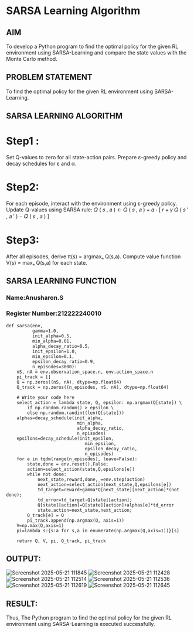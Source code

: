 # SARSA Learning Algorithm


## AIM
To develop a Python program to find the optimal policy for the given RL environment using SARSA-Learning and compare the state values with the Monte Carlo method.
## PROBLEM STATEMENT
To find the optimal policy for the given RL environment using SARSA-Learning.


## SARSA LEARNING ALGORITHM
# Step1 :
Set Q-values to zero for all state-action pairs. Prepare ε-greedy policy and decay schedules for ε and α.

# Step2:
For each episode, interact with the environment using ε-greedy policy. Update Q-values using SARSA rule: 𝑄 ( 𝑠 , 𝑎 ) ← 𝑄 ( 𝑠 , 𝑎 ) + 𝛼 ⋅ [ 𝑟 + 𝛾 𝑄 ( 𝑠 ′ , 𝑎 ′ ) − 𝑄 ( 𝑠 , 𝑎 ) ]

# Step3:
After all episodes, derive π(s) = argmaxₐ Q(s,a). Compute value function V(s) = maxₐ Q(s,a) for each state.
## SARSA LEARNING FUNCTION
### Name:Anusharon.S
### Register Number:212222240010

```
def sarsa(env,
          gamma=1.0,
          init_alpha=0.5,
          min_alpha=0.01,
          alpha_decay_ratio=0.5,
          init_epsilon=1.0,
          min_epsilon=0.1,
          epsilon_decay_ratio=0.9,
          n_episodes=3000):
    nS, nA = env.observation_space.n, env.action_space.n
    pi_track = []
    Q = np.zeros((nS, nA), dtype=np.float64)
    Q_track = np.zeros((n_episodes, nS, nA), dtype=np.float64)

    # Write your code here
    select_action = lambda state, Q, epsilon: np.argmax(Q[state]) \
        if np.random.random() > epsilon \
        else np.random.randint(len(Q[state]))
    alphas=decay_schedule(init_alpha, 
                           min_alpha, 
                           alpha_decay_ratio, 
                           n_episodes)
    epsilons=decay_schedule(init_epsilon, 
                              min_epsilon, 
                              epsilon_decay_ratio, 
                              n_episodes)
    for e in tqdm(range(n_episodes), leave=False):
        state,done = env.reset(),False;
        action=select_action(state,Q,epsilons[e])
        while not done:
            next_state,reward,done,_=env.step(action)
            next_action=select_action(next_state,Q,epsilons[e])
            td_target=reward+gamma*Q[next_state][next_action]*(not done);
            td_error=td_target-Q[state][action];
            Q[state][action]=Q[state][action]+alphas[e]*td_error
            state,action=next_state,next_action;
        Q_track[e] = Q
        pi_track.append(np.argmax(Q, axis=1))
    V=np.max(Q,axis=1)
    pi=lambda s:{s:a for s,a in enumerate(np.argmax(Q,axis=1))}[s]
    
    return Q, V, pi, Q_track, pi_track
```

## OUTPUT:
![Screenshot 2025-05-21 111845](https://github.com/user-attachments/assets/9e95c08e-a6b5-4e9c-a936-14da3ef2bb2f)
![Screenshot 2025-05-21 112428](https://github.com/user-attachments/assets/52bc482e-7d14-46b0-aabe-bd09d7aced77)
  ![Screenshot 2025-05-21 112514](https://github.com/user-attachments/assets/0653ff90-690a-4517-9ce5-3f3cfe5f4292)
![Screenshot 2025-05-21 112536](https://github.com/user-attachments/assets/eb64da72-1bab-45b6-b51a-5b62f5b7fa9a)
![Screenshot 2025-05-21 112619](https://github.com/user-attachments/assets/78e29022-4e76-4a92-aad2-2f3ca94a8754)
![Screenshot 2025-05-21 112645](https://github.com/user-attachments/assets/3a885b3a-ac3d-4ab8-8cb8-22d708b20d5c)


## RESULT:

Thus, The Python program to find the optimal policy for the given RL environment using SARSA-Learning is executed successfully.

